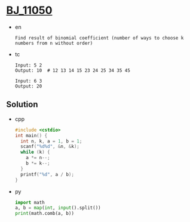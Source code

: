 # [BJ_11050](https://acmicpc.net/problem/11050)

* en

  ```en
  Find result of binomial coefficient (number of ways to choose k numbers from n without order)
  ```

* tc

  ```tc
  Input: 5 2
  Output: 10  # 12 13 14 15 23 24 25 34 35 45

  Input: 6 3
  Output: 20
  ```

## Solution

* cpp

  ```cpp
  #include <cstdio>
  int main() {
    int n, k, a = 1, b = 1;
    scanf("%d%d", &n, &k);
    while (k) {
      a *= n--;
      b *= k--;
    }
    printf("%d", a / b);
  }
  ```

* py

  ```py
  import math
  a, b = map(int, input().split())
  print(math.comb(a, b))
  ```
